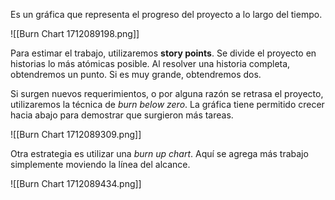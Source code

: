 Es un gráfica que representa el progreso del proyecto a lo largo del tiempo.

![[Burn Chart 1712089198.png]]

Para estimar el trabajo, utilizaremos **story points**. Se divide el proyecto en historias lo más atómicas posible. Al resolver una historia completa, obtendremos un punto. Si es muy grande, obtendremos dos.

Si surgen nuevos requerimientos, o por alguna razón se retrasa el proyecto, utilizaremos la técnica de *burn below zero*. La gráfica tiene permitido crecer hacia abajo para demostrar que surgieron más tareas.

![[Burn Chart 1712089309.png]]

Otra estrategia es utilizar una *burn up chart*. Aquí se agrega más trabajo simplemente moviendo la línea del alcance.

![[Burn Chart 1712089434.png]]
